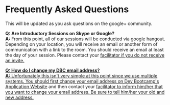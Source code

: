 # Frequently Asked Questions
This will be updated as you ask questions on the google+ community. 

**Q: Are Introductory Sessions on Skype or Google?**<br>
**A:** From this point, all of our sessions will be conducted via google hangout. Depending on your location, you will receive an email or another form of communication with a link to the room. You should receive an email at least the day of your session. Please contact your <a href="/contact_and_support_list.md" target="_blank">facilitator if you do not receive an invite. 

**Q: How do I change my DBC email address?**</br>
**A:** Unfortunately this isn't very simple at this point since we use multiple systems. You should first change your email address on <a href="http://apply.devbootcamp.com/" target="_blank">Dev Bootcamp's Application Website</a> and then contact your <a href="/contact_and_support_list.md" target="_blank">facilitator to inform him/her that you want to change your email address. Be sure to tell him/her your old and new address. 
